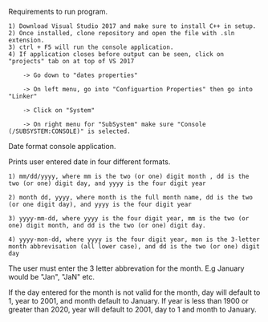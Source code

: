 Requirements to run program. 
    
    1) Download Visual Studio 2017 and make sure to install C++ in setup. 
    2) Once installed, clone repository and open the file with .sln extension. 
    3) ctrl + F5 will run the console application.
    4) If application closes before output can be seen, click on "projects" tab on at top of VS 2017
    
        -> Go down to "dates properties"
    
        -> On left menu, go into "Configuartion Properties" then go into "Linker"
    
        -> Click on "System" 
    
        -> On right menu for "SubSystem" make sure "Console (/SUBSYSTEM:CONSOLE)" is selected.



Date format console application.

Prints user entered date in four different formats.

    1) mm/dd/yyyy, where mm is the two (or one) digit month , dd is the two (or one) digit day, and yyyy is the four digit year

    2) month dd, yyyy, where month is the full month name, dd is the two (or one digit day), and yyyy is the four digit year 

    3) yyyy-mm-dd, where yyyy is the four digit year, mm is the two (or one) digit month, and dd is the two (or one) digit day.

    4) yyyy-mon-dd, where yyyy is the four digit year, mon is the 3-letter month abbrevisation (all lower case), and dd is the two (or one) digit day

The user must enter the 3 letter abbrevation for the month. E.g January would be "Jan", "JaN" etc.

If the day entered for the month is not valid for the month, day will default to 1, year to 2001, and month default to January.
If year is less than 1900 or greater than 2020, year will default to 2001, day to 1 and month to January.
